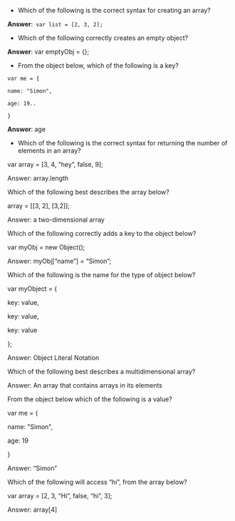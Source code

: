 * Which of the following is the correct syntax for creating an array?


**Answer**:` var list = [2, 3, 2];`

- Which of the following correctly creates an empty object?

**Answer**: var emptyObj = {};

- From the object below, which of the following is a key?

```
var me = {

name: "Simon",

age: 19..

}
```
**Answer**: age

- Which of the following is the correct syntax for returning the number of elements in an array?

var array = \[3, 4, “hey”, false, 9\];

Answer: array.length

Which of the following best describes the array below?

array = \[\[3, 2\], \[3,2\]\];

Answer: a two-dimensional array

Which of the following correctly adds a key to the object below?

var myObj = new Object\(\);

Answer: myObj\[“name”\] = “Simon”;

Which of the following is the name for the type of object below?

var myObject = {

key: value,

key: value,

key: value

};

Answer: Object Literal Notation

Which of the following best describes a multidimensional array?

Answer: An array that contains arrays in its elements

From the object below which of the following is a value?

var me = {

name: "Simon",

age: 19

}

Answer: “Simon”

Which of the following will access “hi”, from the array below?

var array = \[2, 3, “Hi”, false, “hi”, 3\];

Answer: array\[4\]

